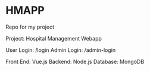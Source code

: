 # HMAPP
Repo for my project

Project: Hospital Management Webapp

User Login: /login
Admin Login: /admin-login

Front End: Vue.js
Backend: Node.js
Database: MongoDB
